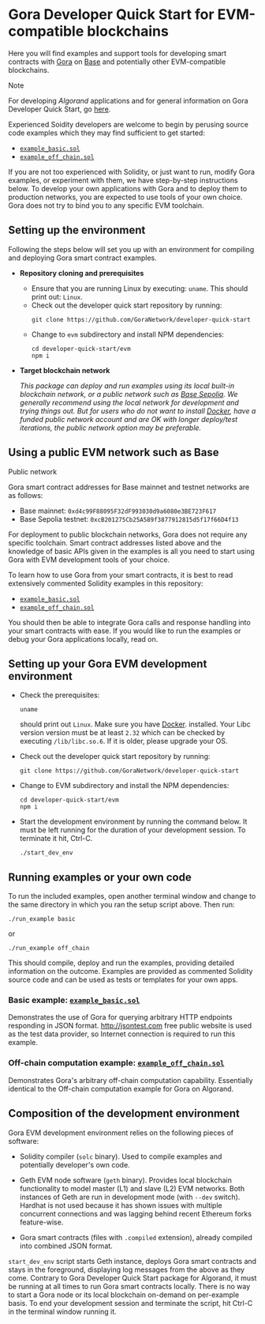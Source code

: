 # Gora Developer Quick Start for EVM-compatible blockchains

Here you will find examples and support tools for developing smart contracts with
[Gora](https://gora.io/) on [Base](https://base.org/) and potentially other
EVM-compatible blockchains.

> [!NOTE]
> For developing *Algorand* applications and for general information on Gora
> Developer Quick Start, go [here](../README.md).

Experienced Soidity developers are welcome to begin by perusing source code
examples which they may find sufficient to get started:

 * [`example_basic.sol`](./example_basic.sol "Example app on Github")
 * [`example_off_chain.sol`](./example_off_chain.sol "Example app on Github")

If you are not too experienced with Solidity, or just want to run, modify Gora
examples, or experiment with them, we have step-by-step instructions below.
To develop your own applications with Gora and to deploy them to production
networks, you are expected to use tools of your own choice. Gora does not try to
bind you to any specific EVM toolchain.

## Setting up the environment

Following the steps below will set you up with an environment for compiling
and deploying Gora smart contract examples. 

* **Repository cloning and prerequisites**

  * Ensure that you are running Linux by executing: `uname`. This should print
    out: `Linux`.
  * Check out the developer quick start repository by running:
    ```
    git clone https://github.com/GoraNetwork/developer-quick-start
    ```
  * Change to `evm` subdirectory and install NPM dependencies:
    ```
    cd developer-quick-start/evm
    npm i
    ```

 * **Target blockchain network**

   *This package can deploy and run examples using its local built-in blockchain
   network, or a public network such as [Base Sepolia](https://sepolia.basescan.org/).
   We generally recommend using the local network for development and trying things
   out. But for users who do not want to install [Docker](https://docker.io/), have
   a funded public network account and are OK with longer deploy/test iterations,
   the public network option may be preferable.*

## Using a public EVM network such as Base

Public network

Gora smart contract addresses for Base mainnet and testnet networks are as follows:

 * Base mainnet: `0xd4c99F88095F32dF993030d9a6080e3BE723F617`
 * Base Sepolia testnet: `0xcB201275Cb25A589f3877912815d5f17f66D4f13`

 For deployment to public blockchain networks, Gora does not require any specific
 toolchain. Smart contract addresses listed above and the knowledge of basic
 APIs given in the examples is all you need to start using Gora with EVM
 development tools of your choice.

 To learn how to use Gora from your smart contracts, it is best to read
 extensively commented Solidity examples in this repository:

 * [`example_basic.sol`](https://github.com/GoraNetwork/developer-quick-start/blob/main/evm/example_basic.sol "Example app on Github")
 * [`example_off_chain.sol`](https://github.com/GoraNetwork/developer-quick-start/blob/main/evm/example_off_chain.sol "Example app on Github")

 You should then be able to integrate Gora calls and response handling into your
 smart contracts with ease. If you would like to run the examples or debug your
 Gora applications locally, read on.

## Setting up your Gora EVM development environment

 * Check the prerequisites:
   ```
   uname
   ```
   should print out `Linux`. Make sure you have [Docker](https://docker.com/).
   installed. Your Libc version version must be at least `2.32` which can be
   checked by executing `/lib/libc.so.6`. If it is older, please upgrade your
   OS.

 * Check out the developer quick start repository by running:
   ```
   git clone https://github.com/GoraNetwork/developer-quick-start
   ```

 * Change to EVM subdirectory and install the NPM dependencies:
   ```
   cd developer-quick-start/evm
   npm i
   ```
 * Start the development environment by running the command below. It must
   be left running for the duration of your development session. To terminate
   it hit, Ctrl-C.
   ```
   ./start_dev_env
   ```

## Running examples or your own code

To run the included examples, open another terminal window and change
to the same directory in which you ran the setup script above. Then run:
```
./run_example basic
```
or
```
./run_example off_chain
```

This should compile, deploy and run the examples, providing detailed information
on the outcome. Examples are provided as commented Solidity source code and can
be used as tests or templates for your own apps.

### Basic example: [`example_basic.sol`](https://github.com/GoraNetwork/developer-quick-start/blob/main/evm/example_basic.sol "Example app on Github")

Demonstrates the use of Gora for querying arbitrary HTTP endpoints responding in
JSON format. <http://jsontest.com> free public website is used as the test data
provider, so Internet connection is required to run this example.

### Off-chain computation example: [`example_off_chain.sol`](https://github.com/GoraNetwork/developer-quick-start/blob/main/evm/example_off_chain.sol "Example app on Github")

Demonstrates Gora's arbitrary off-chain computation capability. Essentially
identical to the Off-chain computation example for Gora on Algorand.

## Composition of the development environment

Gora EVM development environment relies on the following pieces of software:

 * Solidity compiler (`solc` binary). Used to compile examples and potentially
   developer's own code.

 * Geth EVM node software (`geth` binary). Provides local blockchain
   functionality to model master (L1) and slave (L2) EVM networks. Both
   instances of Geth are run in development mode (with `--dev` switch).
   Hardhat is not used because it has shown issues with multiple concurrent
   connections and was lagging behind recent Ethereum forks feature-wise.

 * Gora smart contracts (files with `.compiled` extension), already compiled
   into combined JSON format.

`start_dev_env` script starts Geth instance, deploys Gora smart contracts and
stays in the foreground, displaying log messages from the above as they come.
Contrary to Gora Developer Quick Start package for Algorand, it must be running
at all times to run Gora smart contracts locally. There is no way to start a
Gora node or its local blockchain on-demand on per-example basis.  To end your
development session and terminate the script, hit Ctrl-C in the terminal window
running it.
